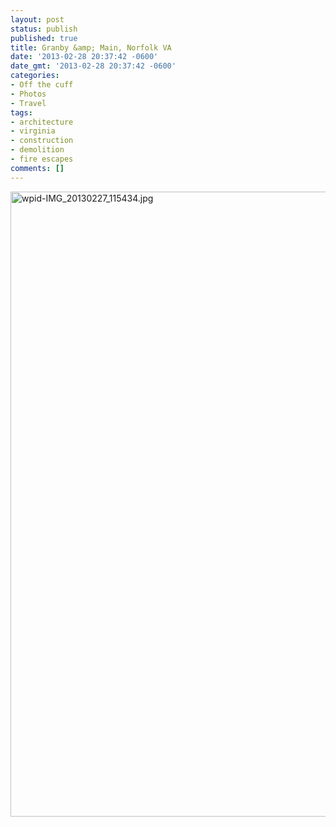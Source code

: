 ```yaml
---
layout: post
status: publish
published: true
title: Granby &amp; Main, Norfolk VA
date: '2013-02-28 20:37:42 -0600'
date_gmt: '2013-02-28 20:37:42 -0600'
categories:
- Off the cuff
- Photos
- Travel
tags:
- architecture
- virginia
- construction
- demolition
- fire escapes
comments: []
---
```


<a href="http://c9fdb1675999412f8bcb-7ceff41fb86acf15799809f3d548ce6b.r79.cf1.rackcdn.com/2/files/2013/02/wpid-IMG_20130227_115434.jpg"><img class="alignnone size-full wp-image-752" alt="wpid-IMG_20130227_115434.jpg" src="http://c9fdb1675999412f8bcb-7ceff41fb86acf15799809f3d548ce6b.r79.cf1.rackcdn.com/2/files/2013/02/wpid-IMG_20130227_115434.jpg" width="1000" height="1000" /></a>

